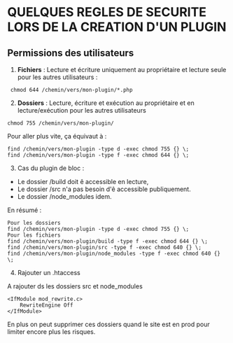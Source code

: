 # QUELQUES REGLES DE SECURITE LORS DE LA CREATION D'UN PLUGIN

## Permissions des utilisateurs 

1. **Fichiers** : Lecture et écriture uniquement au propriétaire et lecture seule pour les autres utilisateurs :

``` shell
 chmod 644 /chemin/vers/mon-plugin/*.php 
```

2. **Dossiers** : Lecture, écriture et exécution au propriétaire et en lecture/exécution pour les autres utilisateurs
``` shell
chmod 755 /chemin/vers/mon-plugin/
```

Pour aller plus vite, ça équivaut à :

```shell
find /chemin/vers/mon-plugin -type d -exec chmod 755 {} \;
find /chemin/vers/mon-plugin -type f -exec chmod 644 {} \;

```

3. Cas du plugin de bloc : 

- Le dossier /build doit ê accessible en lecture,
- Le dossier /src n'a pas besoin d'ê accessible publiquement.
- Le dossier /node_modules idem.

En résumé : 

```shell
Pour les dossiers
find /chemin/vers/mon-plugin -type d -exec chmod 755 {} \;
Pour les fichiers
find /chemin/vers/mon-plugin/build -type f -exec chmod 644 {} \;
find /chemin/vers/mon-plugin/src -type f -exec chmod 640 {} \;
find /chemin/vers/mon-plugin/node_modules -type f -exec chmod 640 {} \;

```

4. Rajouter un .htaccess

A rajouter ds les dossiers src et node_modules
```
<IfModule mod_rewrite.c>
    RewriteEngine Off
</IfModule>

```
En plus on peut supprimer ces dossiers quand le site est en prod pour limiter encore plus les risques.
